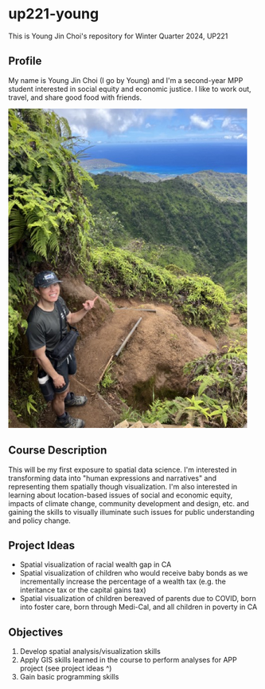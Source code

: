 # up221-young
This is Young Jin Choi's repository for Winter Quarter 2024, UP221

## Profile
My name is Young Jin Choi (I go by Young) and I'm a second-year MPP student interested in social equity and economic justice. I like to work out, travel, and share good food with friends.

![alt text](https://github.com/youngjc625/up221-young/blob/main/IMG_0520%20Medium.jpeg "Wiliwilinui Ridge Trail in Oahu")

## Course Description
This will be my first exposure to spatial data science. I'm interested in transforming data into "human expressions and narratives" and representing them spatially though visualization. I'm also interested in learning about location-based issues of social and economic equity, impacts of climate change, community development and design, etc. and gaining the skills to visually illuminate such issues for public understanding and policy change.

## Project Ideas
- Spatial visualization of racial wealth gap in CA
- Spatial visualization of children who would receive baby bonds as we incrementally increase the percentage of a wealth tax (e.g. the interitance tax or the capital gains tax)
- Spatial visualization of children bereaved of parents due to COVID, born into foster care, born through Medi-Cal, and all children in poverty in CA

## Objectives
1. Develop spatial analysis/visualization skills
2. Apply GIS skills learned in the course to perform analyses for APP project (see project ideas ^)
3. Gain basic programming skills
